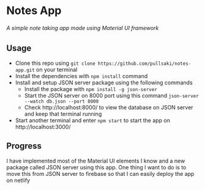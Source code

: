 # Notes App
###### A simple note taking app made using Material UI framework

## Usage
- Clone this repo using `git clone https://github.com/pullsaki/notes-app.git` on your terminal
- Install the dependencies with `npm install` command
- Install and setup JSON server package using the following commands
  - Install the package with `npm install -g json-server`
  - Start the JSON server on 8000 port using this command `json-server --watch db.json --port 8000`
  - Check http://localhost:8000/ to view the database on JSON server and keep that terminal running
 - Start another terminal and enter `npm start` to start the app on http://localhost:3000/

## Progress
I have implemented most of the Material UI elements I know and a new package called JSON server using this app. One thing I want to do is to move this from JSON server to firebase so that I can easily deploy the app on netlify
